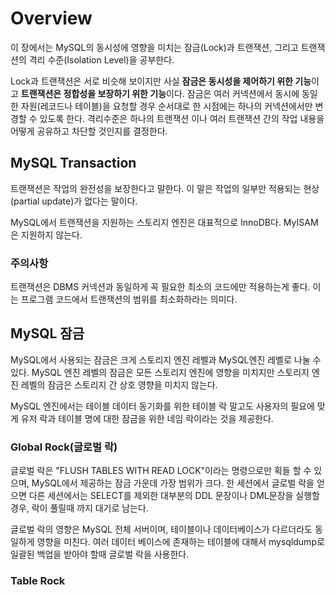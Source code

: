 # Overview

이 장에서는 MySQL의 동시성에 영향을 미치는 잠금(Lock)과 트랜잭션, 그리고 트랜잭션의 격리 수준(Isolation Level)을 공부한다.

Lock과 트랜잭션은 서로 비슷해 보이지만 사실 **잠금은 동시성을 제어하기 위한 기능**이고 **트랜잭션은 정합성을 보장하기 위한 기능**이다. 잠금은 여러 커넥션에서 동시에 동일한 자원(레코드나 테이블)을 요청할 경우 순서대로 한 시점에는 하나의 커넥션에서만 변경할 수 있도록 한다. 
격리수준은 하나의 트랜잭션 이나 여러 트랜잭션 간의 작업 내용을 어떻게 공유하고 차단할 것인지를 결정한다.

## MySQL Transaction

트랜잭션은 작업의 완전성을 보장한다고 말한다. 이 말은 작업의 일부만 적용되는 현상(partial update)가 없다는 말이다. 

MySQL에서 트랜잭션을 지원하는 스토리지 엔진은 대표적으로 InnoDB다. MyISAM은 지원하지 않는다.

### 주의사항 

트랜잭션은 DBMS 커넥션과 동일하게 꼭 필요한 최소의 코드에만 적용하는게 좋다. 이는 프로그램 코드에서 트랜잭션의 범위를 최소화하라는 의미다. 

## MySQL 잠금

MySQL에서 사용되는 잠금은 크게 스토리지 엔진 레벨과 MySQL엔진 레벨로 나눌 수 있다. MySQL 엔진 레벨의 잠금은 모든 스토리지 엔진에 영향을 미치지만 스토리지 엔진 레벨의 잠금은 스토리지 간 상호 영향을 미치지 않는다. 

MySQL 엔진에서는 테이블 데이터 동기화를 위한 테이블 락 말고도 사용자의 필요에 맞게 유저 락과 테이블 명에 대한 잠금을 위한 네임 락이라는 것을 제공한다. 

### Global Rock(글로벌 락)

글로벌 락은 "FLUSH TABLES WITH READ LOCK"이라는 명령으로만 획들 할 수 있으며, MySQL에서 제공하는 잠금 가운데 가장 범위가 크다. 한 세션에서 글로벌 락을 얻으면 다른 세션에서는 SELECT를 제외한 대부분의 DDL 문장이나 DML문장을 실행할 경우, 락이 풀릴때 까지 대기로 남는다.

글로벌 락의 영향은 MySQL 전체 서버이며, 테이블이나 데이터베이스가 다르더라도 동일하게 영향을 미친다. 여러 데이터 베이스에 존재하는 테이블에 대해서 mysqldump로 일괄된 백업을 받아야 할때 글로벌 락을 사용한다.

### Table Rock



<!--stackedit_data:
eyJoaXN0b3J5IjpbMjQ1NDUzNjk2LDg0NzI0MDI1NywyMDU0OT
gwOTQ2LDE5NzMwOTg3NjgsMTQzNjAyOTM0NCw5Njk3MDU5MTMs
MjA0NTY0Nzg4OV19
-->